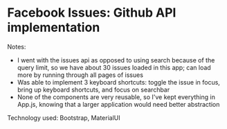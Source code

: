 # Facebook Issues: Github API implementation

Notes:

* I went with the issues api as opposed to using search because of the query limit, so we have about 30 issues loaded in this app; can load more by running through all pages of issues
* Was able to implement 3 keyboard shortcuts: toggle the issue in focus, bring up keyboard shortcuts, and focus on searchbar
* None of the components are very reusable, so I've kept everything in App.js, knowing that a larger application would need better abstraction

Technology used: Bootstrap, MaterialUI

